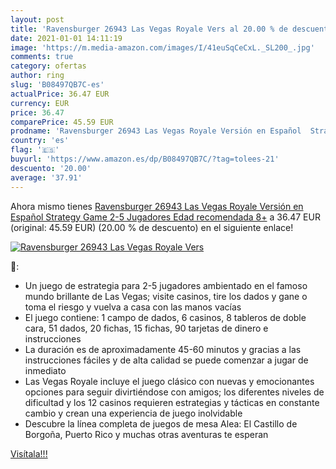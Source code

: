 ```yaml
---
layout: post
title: 'Ravensburger 26943 Las Vegas Royale Vers al 20.00 % de descuento'
date: 2021-01-01 14:11:19
image: 'https://m.media-amazon.com/images/I/41euSqCeCxL._SL200_.jpg'
comments: true
category: ofertas
author: ring
slug: 'B08497QB7C-es'
actualPrice: 36.47 EUR
currency: EUR
price: 36.47
comparePrice: 45.59 EUR
prodname: 'Ravensburger 26943 Las Vegas Royale Versión en Español  Strategy Game  2-5 Jugadores  Edad recomendada 8+'
country: 'es'
flag: '🇪🇸'
buyurl: 'https://www.amazon.es/dp/B08497QB7C/?tag=tolees-21'
descuento: '20.00'
average: '37.91'
---
```


Ahora mismo tienes [Ravensburger 26943 Las Vegas Royale Versión en Español  Strategy Game  2-5 Jugadores  Edad recomendada 8+](https://www.amazon.es/dp/B08497QB7C/?tag=tolees-21) a 36.47 EUR (original: 45.59 EUR) (20.00 %  de descuento) en el siguiente enlace!

[![Ravensburger 26943 Las Vegas Royale Vers](https://m.media-amazon.com/images/I/41euSqCeCxL._SL200_.jpg)](https://www.amazon.es/dp/B08497QB7C/?tag=tolees-21)

🔎:

- Un juego de estrategia para 2-5 jugadores ambientado en el famoso mundo brillante de Las Vegas; visite casinos, tire los dados y gane o toma el riesgo y vuelva a casa con las manos vacías
- El juego contiene: 1 campo de dados, 6 casinos, 8 tableros de doble cara, 51 dados, 20 fichas, 15 fichas, 90 tarjetas de dinero e instrucciones
- La duración es de aproximadamente 45-60 minutos y gracias a las instrucciones fáciles y de alta calidad se puede comenzar a jugar de inmediato
- Las Vegas Royale incluye el juego clásico con nuevas y emocionantes opciones para seguir divirtiéndose con amigos; los diferentes niveles de dificultad y los 12 casinos requieren estrategias y tácticas en constante cambio y crean una experiencia de juego inolvidable
- Descubre la línea completa de juegos de mesa Alea: El Castillo de Borgoña, Puerto Rico y muchas otras aventuras te esperan

[Visítala!!!](https://www.amazon.es/dp/B08497QB7C/?tag=tolees-21)
